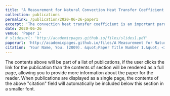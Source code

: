 ```yaml
---
title: "A Measurement for Natural Convection Heat Transfer Coefficient about Horizontal Cylinders Based on Schlieren Method"
collection: publications
permalink: /publication/2020-06-26-paper1
excerpt: 'The convection heat transfer coefficient is an important parameter of Industrial equipment temperature field distribution calculation.A new method for measuring the natural convection heat transfer coefficient about horizontal cylinders based on schlieren have been introduced.The method utilizes the "z" reflective schlieren system to visualize the density gradient and temperature gradient over a large field of view.The convection heat transfer coefficient have been calculated via a combination of image analysis and numerical calculation.The results show that the schlieren method is a simple and feasible method for measuring the convection heat transfer coefficient about horizontal cylinders.'
date: 2020-06-26
venue: 'Paper 1'
# slidesurl: 'http://academicpages.github.io/files/slides1.pdf'
paperurl: 'http://academicpages.github.io/files/A Measurement for Natural Convection Heat Transfer Coefficient about Horizontal Cylinders Based on Schlieren Method.pdf'
citation: 'Your Name, You. (2009). &quot;Paper Title Number 1.&quot; <i>Journal 1</i>. 1(1).'
---
```


The contents above will be part of a list of publications, if the user clicks the link for the publication than the contents of section will be rendered as a full page, allowing you to provide more information about the paper for the reader. When publications are displayed as a single page, the contents of the above "citation" field will automatically be included below this section in a smaller font.